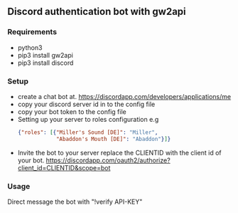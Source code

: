 ## Discord authentication bot with gw2api
### Requirements
 - python3
 - pip3 install gw2api
 - pip3 install discord
### Setup
 - create a chat bot at. https://discordapp.com/developers/applications/me
 - copy your discord server id in to the config file
 - copy your bot token to the config file
 - Setting up your server to roles configuration e.g
   ```json
   {"roles": [{"Miller's Sound [DE]": "Miller",
               "Abaddon's Mouth [DE]": "Abaddon"}]}
   ```
 - Invite the bot to your server replace the CLIENTID with the client id of your bot. 
 https://discordapp.com/oauth2/authorize?client_id=CLIENTID&scope=bot
 ### Usage
 Direct message the bot with "!verify API-KEY"